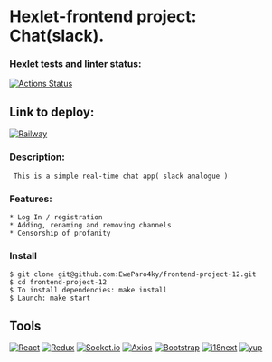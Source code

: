 # Hexlet-frontend project: Chat(slack).

### Hexlet tests and linter status:
[![Actions Status](https://github.com/EweParo4ky/frontend-project-12/workflows/hexlet-check/badge.svg)](https://github.com/EweParo4ky/frontend-project-12/actions)

## Link to deploy:
[![Railway][Railway-badge]][Railway-url]

 ### Description:
     This is a simple real-time chat app( slack analogue )

 ### Features:
    * Log In / registration
    * Adding, renaming and removing channels
    * Censorship of profanity
 ### Install
    $ git clone git@github.com:EweParo4ky/frontend-project-12.git
    $ cd frontend-project-12
    $ To install dependencies: make install
    $ Launch: make start

   ## Tools
[![React][React-badge]][React-url]
[![Redux][Redux-badge]][Redux-url]
[![Socket.io][Socket.io-badge]][Socket.io-url]
[![Axios][Axios-badge]][Axios-url]
[![Bootstrap][Bootstrap-badge]][Bootstrap-url]
[![i18next][i18next-badge]][i18next-url]
[![yup][yup-badge]][yup-url]

[Railway-badge]: https://img.shields.io/badge/Render-%46E3B7.svg?style=for-the-badge&logo=render&logoColor=white
[Railway-url]: https://chat-9o16.onrender.com

[React-badge]: https://img.shields.io/badge/react-%2320232a.svg?style=for-the-badge&logo=react&logoColor=%2361DAFB
[React-url]: https://ru.legacy.reactjs.org/

[Redux-badge]: https://img.shields.io/badge/redux-%23593d88.svg?style=for-the-badge&logo=redux&logoColor=white
[Redux-url]: https://redux.js.org/

[Socket.io-badge]: https://img.shields.io/badge/Socket.io-black?style=for-the-badge&logo=socket.io&badgeColor=010101
[Socket.io-url]: https://socket.io/

[Axios-badge]: https://img.shields.io/badge/Axios-5A29E4?style=flat&logo=i18next&logoColor=white
[Axios-url]: https://axios-http.com

[Bootstrap-badge]: https://img.shields.io/badge/Bootstrap-712CF9?style=flat&logo=bootstrap&logoColor=white
[Bootstrap-url]: https://getbootstrap.com

[i18next-badge]: https://img.shields.io/badge/i18next-26A69A?style=flat&logo=i18next&logoColor=white
[i18next-url]: https://www.i18next.com

[yup-badge]: https://img.shields.io/badge/yup-gray?style=flat&logoColor=white
[yup-url]: https://www.npmjs.com/package/yup
